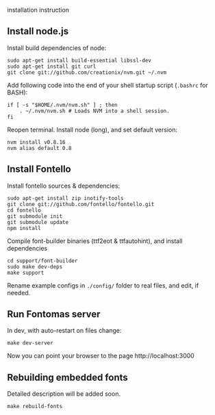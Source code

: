 installation instruction

## Install node.js

Install build dependencies of node:

    sudo apt-get install build-essential libssl-dev
    sudo apt-get install git curl
    git clone git://github.com/creationix/nvm.git ~/.nvm

Add following code into the end of your shell startup script (`.bashrc` for BASH):

    if [ -s "$HOME/.nvm/nvm.sh" ] ; then
        . ~/.nvm/nvm.sh # Loads NVM into a shell session.
    fi

Reopen terminal. Install node (long), and set default version:

    nvm install v0.8.16
    nvm alias default 0.8

## Install Fontello

Install fontello sources & dependencies:

    sudo apt-get install zip inotify-tools
    git clone git://github.com/fontello/fontello.git
    cd fontello
    git submodule init
    git submodule update
    npm install

Compile font-builder binaries (ttf2eot & ttfautohint), and install dependencies

    cd support/font-builder
    sudo make dev-deps
    make support

Rename example configs in `./config/` folder to real files, and edit, if needed.


## Run Fontomas server

In dev, with auto-restart on files change:

    make dev-server

Now you can point your browser to the page http://localhost:3000


## Rebuilding embedded fonts

Detailed description will be added soon.

    make rebuild-fonts
